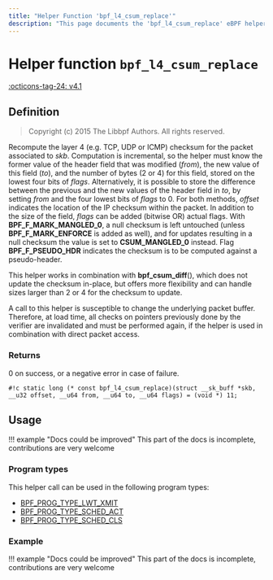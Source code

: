 ```yaml
---
title: "Helper Function 'bpf_l4_csum_replace'"
description: "This page documents the 'bpf_l4_csum_replace' eBPF helper function, including its defintion, usage, program types that can use it, and examples."
---
```

# Helper function `bpf_l4_csum_replace`

<!-- [FEATURE_TAG](bpf_l4_csum_replace) -->
[:octicons-tag-24: v4.1](https://github.com/torvalds/linux/commit/91bc4822c3d61b9bb7ef66d3b77948a4f9177954)
<!-- [/FEATURE_TAG] -->

## Definition

> Copyright (c) 2015 The Libbpf Authors. All rights reserved.


<!-- [HELPER_FUNC_DEF] -->
Recompute the layer 4 (e.g. TCP, UDP or ICMP) checksum for the packet associated to _skb_. Computation is incremental, so the helper must know the former value of the header field that was modified (_from_), the new value of this field (_to_), and the number of bytes (2 or 4) for this field, stored on the lowest four bits of _flags_. Alternatively, it is possible to store the difference between the previous and the new values of the header field in _to_, by setting _from_ and the four lowest bits of _flags_ to 0. For both methods, _offset_ indicates the location of the IP checksum within the packet. In addition to the size of the field, _flags_ can be added (bitwise OR) actual flags. With **BPF_F_MARK_MANGLED_0**, a null checksum is left untouched (unless **BPF_F_MARK_ENFORCE** is added as well), and for updates resulting in a null checksum the value is set to **CSUM_MANGLED_0** instead. Flag **BPF_F_PSEUDO_HDR** indicates the checksum is to be computed against a pseudo-header.

This helper works in combination with **bpf_csum_diff**(), which does not update the checksum in-place, but offers more flexibility and can handle sizes larger than 2 or 4 for the checksum to update.

A call to this helper is susceptible to change the underlying packet buffer. Therefore, at load time, all checks on pointers previously done by the verifier are invalidated and must be performed again, if the helper is used in combination with direct packet access.

### Returns

0 on success, or a negative error in case of failure.

`#!c static long (* const bpf_l4_csum_replace)(struct __sk_buff *skb, __u32 offset, __u64 from, __u64 to, __u64 flags) = (void *) 11;`
<!-- [/HELPER_FUNC_DEF] -->

## Usage

!!! example "Docs could be improved"
    This part of the docs is incomplete, contributions are very welcome

### Program types

This helper call can be used in the following program types:

<!-- DO NOT EDIT MANUALLY -->
<!-- [HELPER_FUNC_PROG_REF] -->
 * [BPF_PROG_TYPE_LWT_XMIT](../program-type/BPF_PROG_TYPE_LWT_XMIT.md)
 * [BPF_PROG_TYPE_SCHED_ACT](../program-type/BPF_PROG_TYPE_SCHED_ACT.md)
 * [BPF_PROG_TYPE_SCHED_CLS](../program-type/BPF_PROG_TYPE_SCHED_CLS.md)
<!-- [/HELPER_FUNC_PROG_REF] -->

### Example

!!! example "Docs could be improved"
    This part of the docs is incomplete, contributions are very welcome
